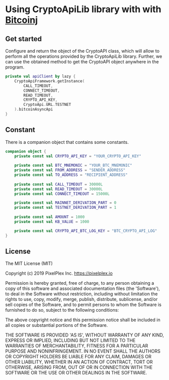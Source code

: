 # Using CryptoApiLib library with with [Bitcoinj](https://bitcoinj.github.io)

## Get started
Сonfigure and return the object of the CryptoAPI class, which will allow to perform all the operations provided by the CryptoApiLib library.
Further, we can use the obtained method to get the CryptoAPI object anywhere in the program.
```kotlin
private val apiClient by lazy {
    CryptoApiFramework.getInstance(
        CALL_TIMEOUT,
        CONNECT_TIMEOUT,
        READ_TIMEOUT,
        CRYPTO_API_KEY,
        CryptoApi.URL.TESTNET
    ).bitcoinAsyncApi
}
```

## Constant
There is a companion object that contains some constants.
```kotlin
companion object {
    private const val CRYPTO_API_KEY = "YOUR_CRYPTO_API_KEY"
    
    private const val BTC_MNEMONIC = "YOUR_BTC_MNEMONIC"
    private const val FROM_ADDRESS = "SENDER_ADDRESS"
    private const val TO_ADDRESS = "RECIPIENT_ADDRESS"
    
    private const val CALL_TIMEOUT = 30000L
    private const val READ_TIMEOUT = 30000L
    private const val CONNECT_TIMEOUT = 15000L

    private const val MAINNET_DERIVATION_PART = 0
    private const val TESTNET_DERIVATION_PART = 1
    
    private const val AMOUNT = 1000
    private const val KB_VALUE = 1000

    private const val CRYPTO_API_BTC_LOG_KEY = "BTC_CRYPTO_API_LOG"
}
```

## License

The MIT License (MIT)

Copyright (c) 2019 PixelPlex Inc. <https://pixelplex.io>

Permission is hereby granted, free of charge, to any person obtaining
a copy of this software and associated documentation files (the
'Software'), to deal in the Software without restriction, including
without limitation the rights to use, copy, modify, merge, publish,
distribute, sublicense, and/or sell copies of the Software, and to
permit persons to whom the Software is furnished to do so, subject to
the following conditions:

The above copyright notice and this permission notice shall be
included in all copies or substantial portions of the Software.

THE SOFTWARE IS PROVIDED 'AS IS', WITHOUT WARRANTY OF ANY KIND,
EXPRESS OR IMPLIED, INCLUDING BUT NOT LIMITED TO THE WARRANTIES OF
MERCHANTABILITY, FITNESS FOR A PARTICULAR PURPOSE AND NONINFRINGEMENT.
IN NO EVENT SHALL THE AUTHORS OR COPYRIGHT HOLDERS BE LIABLE FOR ANY
CLAIM, DAMAGES OR OTHER LIABILITY, WHETHER IN AN ACTION OF CONTRACT,
TORT OR OTHERWISE, ARISING FROM, OUT OF OR IN CONNECTION WITH THE
SOFTWARE OR THE USE OR OTHER DEALINGS IN THE SOFTWARE.